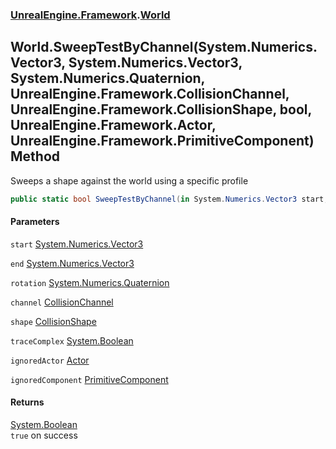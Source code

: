 ### [UnrealEngine.Framework](./UnrealEngine-Framework.md 'UnrealEngine.Framework').[World](./World.md 'UnrealEngine.Framework.World')
## World.SweepTestByChannel(System.Numerics.Vector3, System.Numerics.Vector3, System.Numerics.Quaternion, UnrealEngine.Framework.CollisionChannel, UnrealEngine.Framework.CollisionShape, bool, UnrealEngine.Framework.Actor, UnrealEngine.Framework.PrimitiveComponent) Method
Sweeps a shape against the world using a specific profile  
```csharp
public static bool SweepTestByChannel(in System.Numerics.Vector3 start, in System.Numerics.Vector3 end, in System.Numerics.Quaternion rotation, UnrealEngine.Framework.CollisionChannel channel, in UnrealEngine.Framework.CollisionShape shape, bool traceComplex=false, UnrealEngine.Framework.Actor ignoredActor=null, UnrealEngine.Framework.PrimitiveComponent ignoredComponent=null);
```
#### Parameters
<a name='UnrealEngine-Framework-World-SweepTestByChannel(System-Numerics-Vector3_System-Numerics-Vector3_System-Numerics-Quaternion_UnrealEngine-Framework-CollisionChannel_UnrealEngine-Framework-CollisionShape_bool_UnrealEngine-Framework-Actor_UnrealEngine-Framework-PrimitiveComponent)-start'></a>
`start` [System.Numerics.Vector3](https://docs.microsoft.com/en-us/dotnet/api/System.Numerics.Vector3 'System.Numerics.Vector3')  
  
<a name='UnrealEngine-Framework-World-SweepTestByChannel(System-Numerics-Vector3_System-Numerics-Vector3_System-Numerics-Quaternion_UnrealEngine-Framework-CollisionChannel_UnrealEngine-Framework-CollisionShape_bool_UnrealEngine-Framework-Actor_UnrealEngine-Framework-PrimitiveComponent)-end'></a>
`end` [System.Numerics.Vector3](https://docs.microsoft.com/en-us/dotnet/api/System.Numerics.Vector3 'System.Numerics.Vector3')  
  
<a name='UnrealEngine-Framework-World-SweepTestByChannel(System-Numerics-Vector3_System-Numerics-Vector3_System-Numerics-Quaternion_UnrealEngine-Framework-CollisionChannel_UnrealEngine-Framework-CollisionShape_bool_UnrealEngine-Framework-Actor_UnrealEngine-Framework-PrimitiveComponent)-rotation'></a>
`rotation` [System.Numerics.Quaternion](https://docs.microsoft.com/en-us/dotnet/api/System.Numerics.Quaternion 'System.Numerics.Quaternion')  
  
<a name='UnrealEngine-Framework-World-SweepTestByChannel(System-Numerics-Vector3_System-Numerics-Vector3_System-Numerics-Quaternion_UnrealEngine-Framework-CollisionChannel_UnrealEngine-Framework-CollisionShape_bool_UnrealEngine-Framework-Actor_UnrealEngine-Framework-PrimitiveComponent)-channel'></a>
`channel` [CollisionChannel](./CollisionChannel.md 'UnrealEngine.Framework.CollisionChannel')  
  
<a name='UnrealEngine-Framework-World-SweepTestByChannel(System-Numerics-Vector3_System-Numerics-Vector3_System-Numerics-Quaternion_UnrealEngine-Framework-CollisionChannel_UnrealEngine-Framework-CollisionShape_bool_UnrealEngine-Framework-Actor_UnrealEngine-Framework-PrimitiveComponent)-shape'></a>
`shape` [CollisionShape](./CollisionShape.md 'UnrealEngine.Framework.CollisionShape')  
  
<a name='UnrealEngine-Framework-World-SweepTestByChannel(System-Numerics-Vector3_System-Numerics-Vector3_System-Numerics-Quaternion_UnrealEngine-Framework-CollisionChannel_UnrealEngine-Framework-CollisionShape_bool_UnrealEngine-Framework-Actor_UnrealEngine-Framework-PrimitiveComponent)-traceComplex'></a>
`traceComplex` [System.Boolean](https://docs.microsoft.com/en-us/dotnet/api/System.Boolean 'System.Boolean')  
  
<a name='UnrealEngine-Framework-World-SweepTestByChannel(System-Numerics-Vector3_System-Numerics-Vector3_System-Numerics-Quaternion_UnrealEngine-Framework-CollisionChannel_UnrealEngine-Framework-CollisionShape_bool_UnrealEngine-Framework-Actor_UnrealEngine-Framework-PrimitiveComponent)-ignoredActor'></a>
`ignoredActor` [Actor](./Actor.md 'UnrealEngine.Framework.Actor')  
  
<a name='UnrealEngine-Framework-World-SweepTestByChannel(System-Numerics-Vector3_System-Numerics-Vector3_System-Numerics-Quaternion_UnrealEngine-Framework-CollisionChannel_UnrealEngine-Framework-CollisionShape_bool_UnrealEngine-Framework-Actor_UnrealEngine-Framework-PrimitiveComponent)-ignoredComponent'></a>
`ignoredComponent` [PrimitiveComponent](./PrimitiveComponent.md 'UnrealEngine.Framework.PrimitiveComponent')  
  
#### Returns
[System.Boolean](https://docs.microsoft.com/en-us/dotnet/api/System.Boolean 'System.Boolean')  
`true` on success  
